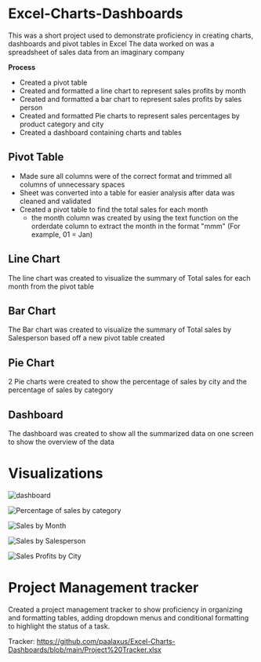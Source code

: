# Excel-Charts-Dashboards

This was a short project used to demonstrate proficiency in creating charts, dashboards and pivot tables in Excel
The data worked on was a spreadsheet of sales data from an imaginary company 

**Process**

- Created a pivot table
- Created and formatted a line chart to represent sales profits by month
- Created and formatted a bar chart to represent sales profits by sales person
- Created and formatted Pie charts to represent sales percentages by product category and city
- Created a dashboard containing charts and tables


## Pivot Table
- Made sure all columns were of the correct format and trimmed all columns of unnecessary spaces
- Sheet was converted into a table for easier analysis after data was cleaned and validated
- Created a pivot table  to find the total sales for each month
  - the month column was created by using the text function on the orderdate column to extract the month in the format "mmm" (For example, 01 = Jan)
  
  
## Line Chart
 
 The line chart was created to visualize the summary of Total sales for each month from the pivot table 

## Bar Chart
 
 The Bar chart was created to visualize the summary of Total sales by Salesperson based off a new pivot table created

## Pie Chart

 2 Pie charts were created to show the percentage of sales by city and the percentage of sales by category
 
## Dashboard
 The dashboard was created to show all the summarized data on one screen to show the overview of the data

# Visualizations

![dashboard](https://user-images.githubusercontent.com/58373408/212338683-91979176-727e-43a8-81fe-202a55734567.png)

![Percentage of sales by category](https://user-images.githubusercontent.com/58373408/212338685-819aaa28-2380-4698-982b-062371ac49f0.png)

![Sales by Month](https://user-images.githubusercontent.com/58373408/212338688-ea36f789-4ad9-4f3d-b808-e707c72a165d.png)

![Sales by Salesperson](https://user-images.githubusercontent.com/58373408/212338691-4d29adae-2768-4f64-8536-775993d6fc52.png)

![Sales Profits by City](https://user-images.githubusercontent.com/58373408/212338692-32660824-093e-4c29-976b-c4edc8ef9073.png)


# Project Management tracker

Created a project management tracker to show proficiency in organizing and formatting tables, adding dropdown menus and conditional formatting to highlight the status of a task.

Tracker: https://github.com/paalaxus/Excel-Charts-Dashboards/blob/main/Project%20Tracker.xlsx


